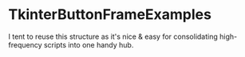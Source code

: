 # TkinterButtonFrameExamples
I tent to reuse this structure as it's nice &amp; easy for consolidating high-frequency scripts into one handy hub.
